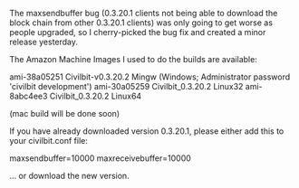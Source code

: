 The maxsendbuffer bug (0.3.20.1 clients not being able to download the block chain from other 0.3.20.1 clients) was only going to get
worse as people upgraded, so I cherry-picked the bug fix and created a minor release yesterday.

The Amazon Machine Images I used to do the builds are available:

  ami-38a05251   Civilbit-v0.3.20.2 Mingw    (Windows; Administrator password 'civilbit development')
  ami-30a05259   Civilbit_0.3.20.2 Linux32
  ami-8abc4ee3   Civilbit_0.3.20.2 Linux64

(mac build will be done soon)

If you have already downloaded version 0.3.20.1, please either add this to your civilbit.conf file:

  maxsendbuffer=10000
  maxreceivebuffer=10000

... or download the new version.
